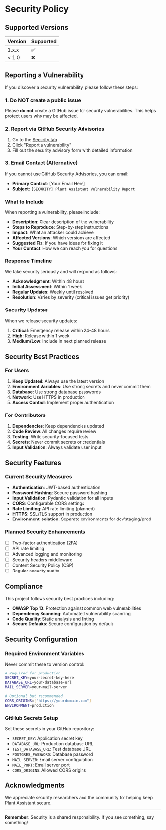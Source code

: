 # Security Policy

## Supported Versions

| Version | Supported          |
| ------- | ------------------ |
| 1.x.x   | :white_check_mark: |
| < 1.0   | :x:                |

## Reporting a Vulnerability

If you discover a security vulnerability, please follow these steps:

### 1. Do NOT create a public issue

Please **do not** create a GitHub issue for security vulnerabilities. This helps protect users who may be affected.

### 2. Report via GitHub Security Advisories

1. Go to the [Security tab](https://github.com/thanhtrungnguyen/plant-assistant/security)
2. Click "Report a vulnerability"
3. Fill out the security advisory form with detailed information

### 3. Email Contact (Alternative)

If you cannot use GitHub Security Advisories, you can email:
- **Primary Contact**: [Your Email Here]
- **Subject**: `[SECURITY] Plant Assistant Vulnerability Report`

### What to Include

When reporting a vulnerability, please include:

- **Description**: Clear description of the vulnerability
- **Steps to Reproduce**: Step-by-step instructions
- **Impact**: What an attacker could achieve
- **Affected Versions**: Which versions are affected
- **Suggested Fix**: If you have ideas for fixing it
- **Your Contact**: How we can reach you for questions

### Response Timeline

We take security seriously and will respond as follows:

- **Acknowledgment**: Within 48 hours
- **Initial Assessment**: Within 1 week
- **Regular Updates**: Weekly until resolved
- **Resolution**: Varies by severity (critical issues get priority)

### Security Updates

When we release security updates:

1. **Critical**: Emergency release within 24-48 hours
2. **High**: Release within 1 week
3. **Medium/Low**: Include in next planned release

## Security Best Practices

### For Users

1. **Keep Updated**: Always use the latest version
2. **Environment Variables**: Use strong secrets and never commit them
3. **Database**: Use strong database passwords
4. **Network**: Use HTTPS in production
5. **Access Control**: Implement proper authentication

### For Contributors

1. **Dependencies**: Keep dependencies updated
2. **Code Review**: All changes require review
3. **Testing**: Write security-focused tests
4. **Secrets**: Never commit secrets or credentials
5. **Input Validation**: Always validate user input

## Security Features

### Current Security Measures

- **Authentication**: JWT-based authentication
- **Password Hashing**: Secure password hashing
- **Input Validation**: Pydantic validation for all inputs
- **CORS**: Configurable CORS settings
- **Rate Limiting**: API rate limiting (planned)
- **HTTPS**: SSL/TLS support in production
- **Environment Isolation**: Separate environments for dev/staging/prod

### Planned Security Enhancements

- [ ] Two-factor authentication (2FA)
- [ ] API rate limiting
- [ ] Advanced logging and monitoring
- [ ] Security headers middleware
- [ ] Content Security Policy (CSP)
- [ ] Regular security audits

## Compliance

This project follows security best practices including:

- **OWASP Top 10**: Protection against common web vulnerabilities
- **Dependency Scanning**: Automated vulnerability scanning
- **Code Quality**: Static analysis and linting
- **Secure Defaults**: Secure configuration by default

## Security Configuration

### Required Environment Variables

Never commit these to version control:

```bash
# Required for production
SECRET_KEY=your-secret-key-here
DATABASE_URL=your-database-url
MAIL_SERVER=your-mail-server

# Optional but recommended
CORS_ORIGINS=["https://yourdomain.com"]
ENVIRONMENT=production
```

### GitHub Secrets Setup

Set these secrets in your GitHub repository:

- `SECRET_KEY`: Application secret key
- `DATABASE_URL`: Production database URL
- `TEST_DATABASE_URL`: Test database URL  
- `POSTGRES_PASSWORD`: Database password
- `MAIL_SERVER`: Email server configuration
- `MAIL_PORT`: Email server port
- `CORS_ORIGINS`: Allowed CORS origins

## Acknowledgments

We appreciate security researchers and the community for helping keep Plant Assistant secure.

---

**Remember**: Security is a shared responsibility. If you see something, say something!
